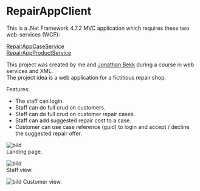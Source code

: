 # RepairAppClient
This is a .Net Framework 4.7.2 MVC application which requires these two web-services (WCF):  
  
[RepairAppCaseService](https://github.com/mattsell82/RepairApp)  
[RepairAppProductService](https://github.com/mattsell82/RepairAppProductService)  
  
This project was created by me and [Jonathan Bekk](https://github.com/Jontebekk) during a course in web services and XML.  
The project idea is a web application for a fictitious repair shop.  
  
Features:  
* The staff can login.
* Staff can do full crud on customers.
* Staff can do full crud on customer repair cases.
* Staff can add suggested repair cost to a case.
* Customer can use case reference (guid) to login and accept / decline the suggested repair offer.  
  
![bild](https://user-images.githubusercontent.com/69501706/218212831-6606b87c-13e4-417a-8895-d9c8f1cc6ee3.png)  
Landing page.
  
![bild](https://user-images.githubusercontent.com/69501706/218213600-997bb3ec-12c7-4ab0-901b-c9b731aa4876.png)  
Staff view.
  
![bild](https://user-images.githubusercontent.com/69501706/218213909-d5b8f3fb-c239-4d35-8910-8c63b00e81f8.png)
Customer view.

